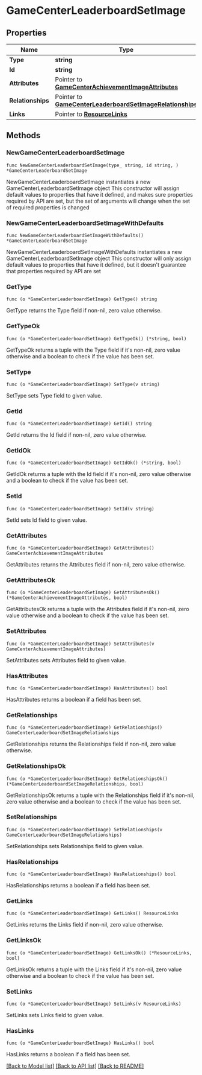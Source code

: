 # GameCenterLeaderboardSetImage

## Properties

Name | Type | Description | Notes
------------ | ------------- | ------------- | -------------
**Type** | **string** |  | 
**Id** | **string** |  | 
**Attributes** | Pointer to [**GameCenterAchievementImageAttributes**](GameCenterAchievementImageAttributes.md) |  | [optional] 
**Relationships** | Pointer to [**GameCenterLeaderboardSetImageRelationships**](GameCenterLeaderboardSetImageRelationships.md) |  | [optional] 
**Links** | Pointer to [**ResourceLinks**](ResourceLinks.md) |  | [optional] 

## Methods

### NewGameCenterLeaderboardSetImage

`func NewGameCenterLeaderboardSetImage(type_ string, id string, ) *GameCenterLeaderboardSetImage`

NewGameCenterLeaderboardSetImage instantiates a new GameCenterLeaderboardSetImage object
This constructor will assign default values to properties that have it defined,
and makes sure properties required by API are set, but the set of arguments
will change when the set of required properties is changed

### NewGameCenterLeaderboardSetImageWithDefaults

`func NewGameCenterLeaderboardSetImageWithDefaults() *GameCenterLeaderboardSetImage`

NewGameCenterLeaderboardSetImageWithDefaults instantiates a new GameCenterLeaderboardSetImage object
This constructor will only assign default values to properties that have it defined,
but it doesn't guarantee that properties required by API are set

### GetType

`func (o *GameCenterLeaderboardSetImage) GetType() string`

GetType returns the Type field if non-nil, zero value otherwise.

### GetTypeOk

`func (o *GameCenterLeaderboardSetImage) GetTypeOk() (*string, bool)`

GetTypeOk returns a tuple with the Type field if it's non-nil, zero value otherwise
and a boolean to check if the value has been set.

### SetType

`func (o *GameCenterLeaderboardSetImage) SetType(v string)`

SetType sets Type field to given value.


### GetId

`func (o *GameCenterLeaderboardSetImage) GetId() string`

GetId returns the Id field if non-nil, zero value otherwise.

### GetIdOk

`func (o *GameCenterLeaderboardSetImage) GetIdOk() (*string, bool)`

GetIdOk returns a tuple with the Id field if it's non-nil, zero value otherwise
and a boolean to check if the value has been set.

### SetId

`func (o *GameCenterLeaderboardSetImage) SetId(v string)`

SetId sets Id field to given value.


### GetAttributes

`func (o *GameCenterLeaderboardSetImage) GetAttributes() GameCenterAchievementImageAttributes`

GetAttributes returns the Attributes field if non-nil, zero value otherwise.

### GetAttributesOk

`func (o *GameCenterLeaderboardSetImage) GetAttributesOk() (*GameCenterAchievementImageAttributes, bool)`

GetAttributesOk returns a tuple with the Attributes field if it's non-nil, zero value otherwise
and a boolean to check if the value has been set.

### SetAttributes

`func (o *GameCenterLeaderboardSetImage) SetAttributes(v GameCenterAchievementImageAttributes)`

SetAttributes sets Attributes field to given value.

### HasAttributes

`func (o *GameCenterLeaderboardSetImage) HasAttributes() bool`

HasAttributes returns a boolean if a field has been set.

### GetRelationships

`func (o *GameCenterLeaderboardSetImage) GetRelationships() GameCenterLeaderboardSetImageRelationships`

GetRelationships returns the Relationships field if non-nil, zero value otherwise.

### GetRelationshipsOk

`func (o *GameCenterLeaderboardSetImage) GetRelationshipsOk() (*GameCenterLeaderboardSetImageRelationships, bool)`

GetRelationshipsOk returns a tuple with the Relationships field if it's non-nil, zero value otherwise
and a boolean to check if the value has been set.

### SetRelationships

`func (o *GameCenterLeaderboardSetImage) SetRelationships(v GameCenterLeaderboardSetImageRelationships)`

SetRelationships sets Relationships field to given value.

### HasRelationships

`func (o *GameCenterLeaderboardSetImage) HasRelationships() bool`

HasRelationships returns a boolean if a field has been set.

### GetLinks

`func (o *GameCenterLeaderboardSetImage) GetLinks() ResourceLinks`

GetLinks returns the Links field if non-nil, zero value otherwise.

### GetLinksOk

`func (o *GameCenterLeaderboardSetImage) GetLinksOk() (*ResourceLinks, bool)`

GetLinksOk returns a tuple with the Links field if it's non-nil, zero value otherwise
and a boolean to check if the value has been set.

### SetLinks

`func (o *GameCenterLeaderboardSetImage) SetLinks(v ResourceLinks)`

SetLinks sets Links field to given value.

### HasLinks

`func (o *GameCenterLeaderboardSetImage) HasLinks() bool`

HasLinks returns a boolean if a field has been set.


[[Back to Model list]](../README.md#documentation-for-models) [[Back to API list]](../README.md#documentation-for-api-endpoints) [[Back to README]](../README.md)


